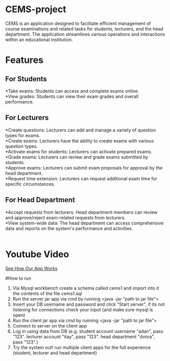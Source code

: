 # CEMS-project
CEMS is an application designed to facilitate efficient management of course examinations and related tasks for students, lecturers, and the head department. The application streamlines various operations and interactions within an educational institution.

# Features
## For Students
*Take exams: Students can access and complete exams online.<br>
*View grades: Students can view their exam grades and overall performance.

## For Lecturers
*Create questions: Lecturers can add and manage a variety of question types for exams.<br>
*Create exams: Lecturers have the ability to create exams with various question types.<br>
*Activate exams for students: Lecturers can activate prepared exams.<br>
*Grade exams: Lecturers can review and grade exams submitted by students.<br>
*Approve exams: Lecturers can submit exam proposals for approval by the head department.<br>
*Request time extension: Lecturers can request additional exam time for specific circumstances.<br>

## For Head Department
*Accept requests from lecturers: Head department members can review and approve/reject exam-related requests from lecturers.<br>
*View system-wide data: The head department can access comprehensive data and reports on the system's performance and activities.<br><br>

# Youtube Video
[See How Our App Works](https://www.youtube.com/watch?v=2MxUqiQuB-c)


#How to run
1. Via Mysql workbench create a schema called cems1 and import into it the contents of the file cems1.sql<br>
2. Run the server jar app via cmd by running <java -jar "path to jar file"><br>
3. Insert your DB username and password and click "Start server", if its not listening for connections check your input (and make sure mysql is open)<br>
4. Run the client jar app via cmd by running <java -jar "path to jar file"><br>
5. Connect to server on the client app <br>
6. Log in using data from DB (e.g. student account username "adan", pass "123". lecturer account "itay", pass "123". head department "dvora", pass "123".) <br>
7. Try the system out! run multiple client apps for the full experience (student, lecturer and head department)


